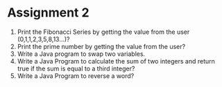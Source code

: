 # Assignment 2

1. Print the Fibonacci Series by getting the value from the user (0,1,1,2,3,5,8,13...)?
2. Print the prime number by getting the value from the user?
3. Write a Java program to swap two variables.
4. Write a Java Program to calculate the sum of two integers and return true if the sum is equal to a third integer?
5. Write a Java Program to reverse a word?